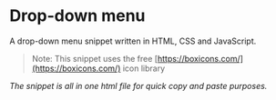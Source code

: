 # Drop-down menu

A drop-down menu snippet written in HTML, CSS and JavaScript.

> Note: This snippet uses the free [https://boxicons.com/](https://boxicons.com/) icon library

_The snippet is all in one html file for quick copy and paste purposes._
